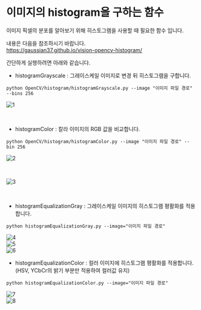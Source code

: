 # 이미지의 histogram을  구하는 함수

이미지 픽셀의 분포를 알아보기 위해 히스토그램을 사용할 때 필요한 함수 입니다.

내용은 다음을 참조하시기 바랍니다. <br>
https://gaussian37.github.io/vision-opencv-histogram/

간단하게 실행하려면 아래와 같습니다.

+ histogramGrayscale : 그레이스케일 이미지로 변경 뒤 히스토그램을 구합니다.

```  
python OpenCV/histogram/histogramGrayscale.py --image "이미지 파일 경로" --bins 256
```

![1](assets/histgray.png)

<br>

+ histogramColor : 칼라 이미지의 RGB 값을 비교합니다.

```
python OpenCV/histogram/histogramColor.py --image "이미지 파일 경로" --bin 256
```

![2](assets/colorhist.png)

<br>

![3](assets/colorhist2.png)

<br>

+ histogramEqualizationGray : 그레이스케일 이미지의 히스토그램 평활화를 적용합니다.

```
python histogramEqualizationGray.py --image="이미지 파일 경로" 
```

![4](assets/src1.PNG) <br>
![5](assets/dst1.PNG) <br>
![6](assets/grayscaleHistLenaImage.png) <br>

+ histogramEqualizationColor : 컬러 이미지에 히스토그램 평활화를 적용합니다. (HSV, YCbCr의 밝기 부분만 적용하여 컬러값 유지) 

```
python histogramEqualizationColor.py --image="이미지 파일 경로" 
```

![7](assets/hsvDst.PNG) <br>
![8](assets/ycbcrDst.PNG) <br>